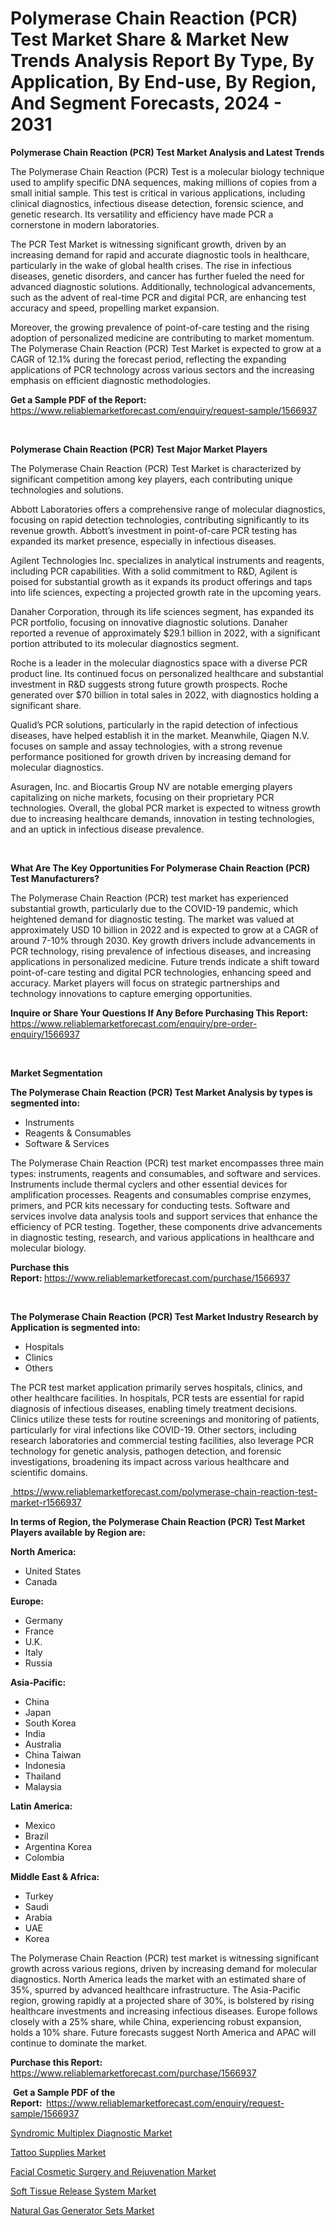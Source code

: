 <p><h1>Polymerase Chain Reaction (PCR) Test Market Share & Market New Trends Analysis Report By Type, By Application, By End-use, By Region, And Segment Forecasts, 2024 - 2031</h1></p><p><strong>Polymerase Chain Reaction (PCR) Test Market Analysis and Latest Trends</strong></p>
<p><p>The Polymerase Chain Reaction (PCR) Test is a molecular biology technique used to amplify specific DNA sequences, making millions of copies from a small initial sample. This test is critical in various applications, including clinical diagnostics, infectious disease detection, forensic science, and genetic research. Its versatility and efficiency have made PCR a cornerstone in modern laboratories.</p><p>The PCR Test Market is witnessing significant growth, driven by an increasing demand for rapid and accurate diagnostic tools in healthcare, particularly in the wake of global health crises. The rise in infectious diseases, genetic disorders, and cancer has further fueled the need for advanced diagnostic solutions. Additionally, technological advancements, such as the advent of real-time PCR and digital PCR, are enhancing test accuracy and speed, propelling market expansion.</p><p>Moreover, the growing prevalence of point-of-care testing and the rising adoption of personalized medicine are contributing to market momentum. The Polymerase Chain Reaction (PCR) Test Market is expected to grow at a CAGR of 12.1% during the forecast period, reflecting the expanding applications of PCR technology across various sectors and the increasing emphasis on efficient diagnostic methodologies.</p></p>
<p><strong>Get a Sample PDF of the Report:&nbsp;</strong> <a href="https://www.reliablemarketforecast.com/enquiry/request-sample/1566937">https://www.reliablemarketforecast.com/enquiry/request-sample/1566937</a></p>
<p>&nbsp;</p>
<p><strong>Polymerase Chain Reaction (PCR) Test Major Market Players</strong></p>
<p><p>The Polymerase Chain Reaction (PCR) Test Market is characterized by significant competition among key players, each contributing unique technologies and solutions. </p><p>Abbott Laboratories offers a comprehensive range of molecular diagnostics, focusing on rapid detection technologies, contributing significantly to its revenue growth. Abbott’s investment in point-of-care PCR testing has expanded its market presence, especially in infectious diseases.</p><p>Agilent Technologies Inc. specializes in analytical instruments and reagents, including PCR capabilities. With a solid commitment to R&D, Agilent is poised for substantial growth as it expands its product offerings and taps into life sciences, expecting a projected growth rate in the upcoming years.</p><p>Danaher Corporation, through its life sciences segment, has expanded its PCR portfolio, focusing on innovative diagnostic solutions. Danaher reported a revenue of approximately $29.1 billion in 2022, with a significant portion attributed to its molecular diagnostics segment.</p><p>Roche is a leader in the molecular diagnostics space with a diverse PCR product line. Its continued focus on personalized healthcare and substantial investment in R&D suggests strong future growth prospects. Roche generated over $70 billion in total sales in 2022, with diagnostics holding a significant share.</p><p>Qualid’s PCR solutions, particularly in the rapid detection of infectious diseases, have helped establish it in the market. Meanwhile, Qiagen N.V. focuses on sample and assay technologies, with a strong revenue performance positioned for growth driven by increasing demand for molecular diagnostics.</p><p>Asuragen, Inc. and Biocartis Group NV are notable emerging players capitalizing on niche markets, focusing on their proprietary PCR technologies. Overall, the global PCR market is expected to witness growth due to increasing healthcare demands, innovation in testing technologies, and an uptick in infectious disease prevalence.</p></p>
<p>&nbsp;</p>
<p><strong>What Are The Key Opportunities For Polymerase Chain Reaction (PCR) Test Manufacturers?</strong></p>
<p><p>The Polymerase Chain Reaction (PCR) test market has experienced substantial growth, particularly due to the COVID-19 pandemic, which heightened demand for diagnostic testing. The market was valued at approximately USD 10 billion in 2022 and is expected to grow at a CAGR of around 7-10% through 2030. Key growth drivers include advancements in PCR technology, rising prevalence of infectious diseases, and increasing applications in personalized medicine. Future trends indicate a shift toward point-of-care testing and digital PCR technologies, enhancing speed and accuracy. Market players will focus on strategic partnerships and technology innovations to capture emerging opportunities.</p></p>
<p><strong>Inquire or Share Your Questions If Any Before Purchasing This Report:</strong> <a href="https://www.reliablemarketforecast.com/enquiry/pre-order-enquiry/1566937">https://www.reliablemarketforecast.com/enquiry/pre-order-enquiry/1566937</a></p>
<p>&nbsp;</p>
<p><strong>Market Segmentation</strong></p>
<p><strong>The Polymerase Chain Reaction (PCR) Test Market Analysis by types is segmented into:</strong></p>
<p><ul><li>Instruments</li><li>Reagents & Consumables</li><li>Software & Services</li></ul></p>
<p><p>The Polymerase Chain Reaction (PCR) test market encompasses three main types: instruments, reagents and consumables, and software and services. Instruments include thermal cyclers and other essential devices for amplification processes. Reagents and consumables comprise enzymes, primers, and PCR kits necessary for conducting tests. Software and services involve data analysis tools and support services that enhance the efficiency of PCR testing. Together, these components drive advancements in diagnostic testing, research, and various applications in healthcare and molecular biology.</p></p>
<p><strong>Purchase this Report:&nbsp;</strong><a href="https://www.reliablemarketforecast.com/purchase/1566937">https://www.reliablemarketforecast.com/purchase/1566937</a></p>
<p>&nbsp;</p>
<p><strong>The Polymerase Chain Reaction (PCR) Test Market Industry Research by Application is segmented into:</strong></p>
<p><ul><li>Hospitals</li><li>Clinics</li><li>Others</li></ul></p>
<p><p>The PCR test market application primarily serves hospitals, clinics, and other healthcare facilities. In hospitals, PCR tests are essential for rapid diagnosis of infectious diseases, enabling timely treatment decisions. Clinics utilize these tests for routine screenings and monitoring of patients, particularly for viral infections like COVID-19. Other sectors, including research laboratories and commercial testing facilities, also leverage PCR technology for genetic analysis, pathogen detection, and forensic investigations, broadening its impact across various healthcare and scientific domains.</p></p>
<p><a href="https://www.reliablemarketforecast.com/polymerase-chain-reaction-test-market-r1566937">&nbsp;https://www.reliablemarketforecast.com/polymerase-chain-reaction-test-market-r1566937</a></p>
<p><strong>In terms of Region, the Polymerase Chain Reaction (PCR) Test Market Players available by Region are:</strong></p>
<p>
    <p> <strong> North America: </strong>
        <ul>
            <li>United States</li>
            <li>Canada</li>
        </ul>
        </p> 
    <p> <strong> Europe: </strong>
        <ul>
            <li>Germany</li>
            <li>France</li>
            <li>U.K.</li>
            <li>Italy</li>
            <li>Russia</li>
        </ul>
        </p> 
    <p> <strong> Asia-Pacific: </strong>
        <ul>
            <li>China</li>
            <li>Japan</li>
            <li>South Korea</li>
            <li>India</li>
            <li>Australia</li>
            <li>China Taiwan</li>
            <li>Indonesia</li>
            <li>Thailand</li>
            <li>Malaysia</li>
        </ul>
        </p> 
    <p> <strong> Latin America: </strong>
        <ul>
            <li>Mexico</li>
            <li>Brazil</li>
            <li>Argentina Korea</li>
            <li>Colombia</li>
        </ul>
        </p> 
    <p> <strong> Middle East & Africa: </strong>
        <ul>
            <li>Turkey</li>
            <li>Saudi</li>
            <li>Arabia</li>
            <li>UAE</li>
            <li>Korea</li>
        </ul>
    </p>
    </p>
<p><p>The Polymerase Chain Reaction (PCR) test market is witnessing significant growth across various regions, driven by increasing demand for molecular diagnostics. North America leads the market with an estimated share of 35%, spurred by advanced healthcare infrastructure. The Asia-Pacific region, growing rapidly at a projected share of 30%, is bolstered by rising healthcare investments and increasing infectious diseases. Europe follows closely with a 25% share, while China, experiencing robust expansion, holds a 10% share. Future forecasts suggest North America and APAC will continue to dominate the market.</p></p>
<p><strong>Purchase this Report: </strong><a href="https://www.reliablemarketforecast.com/purchase/1566937">https://www.reliablemarketforecast.com/purchase/1566937</a></p>
<p>&nbsp;<strong>Get a Sample PDF of the Report:&nbsp;&nbsp;</strong><a href="https://www.reliablemarketforecast.com/enquiry/request-sample/1566937">https://www.reliablemarketforecast.com/enquiry/request-sample/1566937</a></p>
<p><strong></strong></p>
<p><p><a href="https://issuu.com/reportprime-2/docs/syndromic-multiplex-diagnostic-mark_b01e5ec9d4eead">Syndromic Multiplex Diagnostic Market</a></p><p><a href="https://www.linkedin.com/pulse/global-tattoo-supplies-market-opportunities-challenges2024-2031-jd7dc?trackingId=44q2KO86T7qqeS%2FWMhKubw%3D%3D">Tattoo Supplies Market</a></p><p><a href="https://github.com/mabutironaldo/Market-Research-Report-List-6/blob/main/facial-cosmetic-surgery-and-rejuvenation-market.md">Facial Cosmetic Surgery and Rejuvenation Market</a></p><p><a href="https://issuu.com/reportprime-2/docs/soft-tissue-release-system-market-s_e63dd5e31fe7cf">Soft Tissue Release System Market</a></p><p><a href="https://www.linkedin.com/pulse/pioneering-growth-analyzing-global-natural-gas-generator-31wbf?trackingId=s0NEqrPWQaOHKDryn8MNqA%3D%3D">Natural Gas Generator Sets Market</a></p></p>